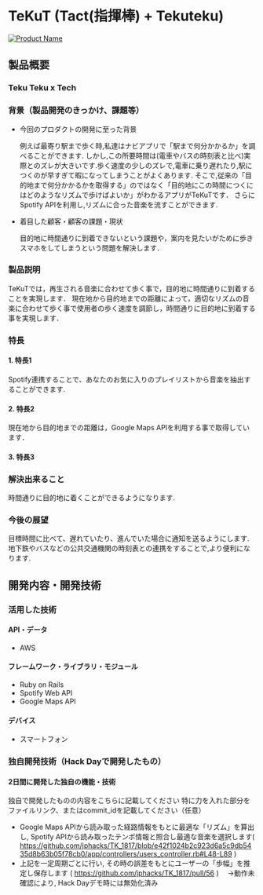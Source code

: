 # TeKuT (Tact(指揮棒) + Tekuteku)

[![Product Name](image.png)](https://youtu.be/g4kzeeoJjIE)

## 製品概要
###  Teku Teku x Tech

### 背景（製品開発のきっかけ、課題等）
- 今回のプロダクトの開発に至った背景
  
  例えば最寄り駅まで歩く時,私達はナビアプリで「駅まで何分かかるか」を調べることができます.
  しかし,この所要時間は(電車やバスの時刻表と比べ)実際とのズレが大きいです.歩く速度の少しのズレで,電車に乗り遅れたり,駅につくのが早すぎて暇になってしまうことがよくあります.
  そこで,従来の「目的地まで何分かかるかを取得する」のではなく「目的地にこの時間につくにはどのようなリズムで歩けばよいか」がわかるアプリがTeKuTです．
  さらにSpotify APIを利用し,リズムに合った音楽を流すことができます.

- 着目した顧客・顧客の課題・現状

  目的地に時間通りに到着できないという課題や，案内を見たいがために歩きスマホをしてしまうという問題を解決します．

### 製品説明
TeKuTでは，再生される音楽に合わせて歩く事で，目的地に時間通りに到着することを実現します．
現在地から目的地までの距離によって，適切なリズムの音楽に合わせて歩く事で使用者の歩く速度を調節し，時間通りに目的地に到着する事を実現します．

### 特長

#### 1. 特長1
Spotify連携することで、あなたのお気に入りのプレイリストから音楽を抽出することができます.
#### 2. 特長2

現在地から目的地までの距離は，Google Maps APIを利用する事で取得しています．
#### 3. 特長3

### 解決出来ること
時間通りに目的地に着くことができるようになります.

### 今後の展望
目標時間に比べて、遅れていたり、進んでいた場合に通知を送るようにします.
地下鉄やバスなどの公共交通機関の時刻表との連携をすることで,より便利になります.

## 開発内容・開発技術
### 活用した技術
#### API・データ
* AWS

#### フレームワーク・ライブラリ・モジュール
* Ruby on Rails
* Spotify Web API
* Google Maps API

#### デバイス
* スマートフォン


### 独自開発技術（Hack Dayで開発したもの）
#### 2日間に開発した独自の機能・技術
独自で開発したものの内容をこちらに記載してください
特に力を入れた部分をファイルリンク、またはcommit_idを記載してください（任意）

* Google Maps APIから読み取った経路情報をもとに最適な「リズム」を算出し, Spotify APIから読み取ったテンポ情報と照合し最適な音楽を選択します( https://github.com/jphacks/TK_1817/blob/e42f1024b2c923d6a5c9db5435d8b63b05f78cb0/app/controllers/users_controller.rb#L48-L89 )
* 上記を一定周期ごとに行い, その時の誤差をもとにユーザーの「歩幅」を推定し保存します ( https://github.com/jphacks/TK_1817/pull/56 )
　→動作未確認により, Hack Dayデモ時には無効化済み

